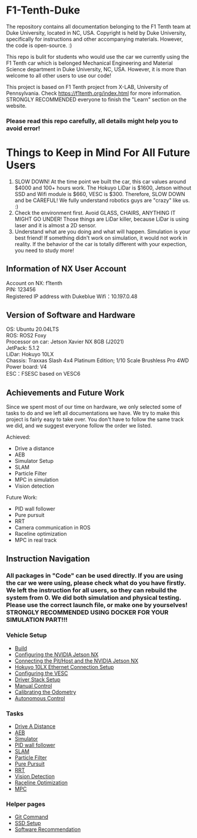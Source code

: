 # F1-Tenth-Duke
The repository contains all documentation belonging to the F1 Tenth team at Duke University, located in NC, USA. Copyright is held by Duke University, specifically for instructions and other accompanying materials. However, the code is open-source. :)  

This repo is bulit for students who would use the car we currently using the F1 Tenth car which is belonged Mechanical Engineering and Material Science department in Duke University, NC, USA. However, it is more than welcome to all other users to use our code!

This project is based on F1 Tenth project from X-LAB, University of Pennsylvania. Check https://f1tenth.org/index.html for more information. STRONGLY RECOMMENDED everyone to finish the "Learn" section on the website.

### **Please read this repo carefully, all details might help you to avoid error!**

# **Things to Keep in Mind For All Future Users**
1. SLOW DOWN! At the time point we built the car, this car values around $4000 and 100+ hours work. The Hokuyo LiDar is $1600, Jetson without SSD and Wifi module is $660, VESC is $300. Therefore, SLOW DOWN and be CAREFUL! We fully understand robotics guys are "crazy" like us. :)
2. Check the environment first. Avoid GLASS, CHAIRS, ANYTHING IT MIGHT GO UNDER! Those things are LiDar killer, because LiDar is using laser and it is almost a 2D sensor. 
3. Understand what are you doing and what will happen. Simulation is your best friend! If something didn't work on simulation, it would not work in reality. If the behavior of the car is totally different with your expection, you need to study more!

## Information of NX User Account
Account on NX: f1tenth  
PIN: 123456  
Registered IP address with Dukeblue Wifi：10.197.0.48

## Version of Software and Hardware
OS: Ubuntu 20.04LTS  
ROS: ROS2 Foxy  
Processor on car: Jetson Xavier NX 8GB (J2021)  
JetPack: 5.1.2  
LiDar: Hokuyo 10LX  
Chassis: Traxxas Slash 4x4 Platinum Edition; 1/10 Scale Brushless Pro 4WD  
Power board: V4  
ESC：FSESC based on VESC6

## Achievements and Future Work
Since we spent most of our time on hardware, we only selected some of tasks to do and we left all documentations we have. We try to make this project is fairly easy to take over. You don't have to follow the same track we did, and we suggest everyone follow the order we listed. 

Achieved:
- Drive a distance
- AEB
- Simulator Setup
- SLAM
- Particle Filter
- MPC in simulation
- Vision detection

Future Work:
- PID wall follower
- Pure pursuit
- RRT
- Camera communication in ROS
- Raceline optimization
- MPC in real track


## Instruction Navigation
### All packages in "Code" can be used directly. If you are using the car we were using, please check what do you have firstly. We left the instruction for all users, so they can rebuild the system from 0. We did both simulation and physical testing. Please use the correct launch file, or make one by yourselves! STRONGLY RECOMMENDED USING DOCKER FOR YOUR SIMULATION PART!!!
### Vehicle Setup
- [Build](/Pages/Build.md)
- [Configuring the NVIDIA Jetson NX](/Pages/configuring_nx.rst)
- [Connecting the Pit/Host and the NVIDIA Jetson NX](/Pages/connecting_host.rst)
- [Hokuyo 10LX Ethernet Connection Setup](/Pages/Hokuyo_Lidar/Hokuyo.md)
- [Configuring the VESC](/Pages/VESC/VESC_config.md)
- [Driver Stack Setup](/Pages/driver_stack_setup.rst)
- [Manual Control](/Pages/drive_manual.rst)
- [Calibrating the Odometry](/Pages/drive_calib_odom.rst)
- [Autonomous Control](/Pages/drive_autonomous.rst)
### Tasks
- [Drive A Distance](/Pages/drive_autonomous.rst)
- [AEB]()
- [Simulator](/Pages/simulator_install.md)
- [PID wall follower]()
- [SLAM](/Pages/SLAM.md)
- [Particle Filter](/Pages/particle_filter.md)
- [Pure Pursuit]()
- [RRT]()
- [Vision Detection]()
- [Raceline Optimization]()
- [MPC]()
### Helper pages
- [Git Command](/Pages/git_command.md)
- [SSD Setup](/Pages/SSD.md)
- [Software Recommendation](/Pages/software_setup.md)



